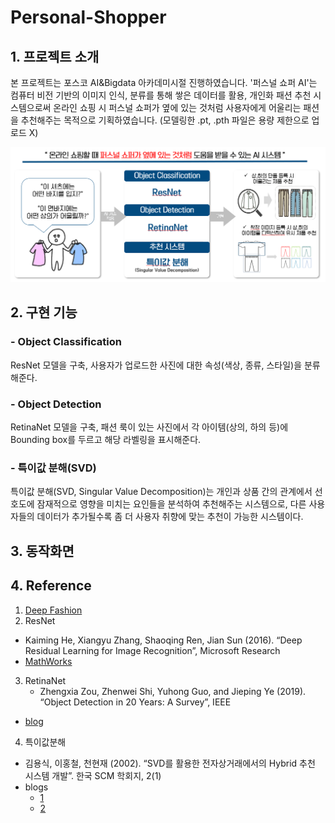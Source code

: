 # Personal-Shopper

## 1. 프로젝트 소개
본 프로젝트는 포스코 AI&Bigdata 아카데미시절 진행하였습니다.
'퍼스널 쇼퍼 AI'는 컴퓨터 비전 기반의 이미지 인식, 분류를 통해 쌓은 데이터를 활용, 개인화 패션 추천 시스템으로써 
온라인 쇼핑 시 퍼스널 쇼퍼가 옆에 있는 것처럼 사용자에게 어울리는 패션을 추천해주는 목적으로 기획하였습니다.
(모델링한 .pt, .pth 파일은 용량 제한으로 업로드 X)

![screensh](./img/Introduce.PNG)

## 2. 구현 기능
###  - Object Classification<br>
  ResNet 모델을 구축, 사용자가 업로드한 사진에 대한 속성(색상, 종류, 스타일)을 분류해준다.
###  - Object Detection<br>
  RetinaNet 모델을 구축, 패션 룩이 있는 사진에서 각 아이템(상의, 하의 등)에 Bounding box를 두르고 해당 라벨링을 표시해준다.
###  - 특이값 분해(SVD)<br>
  특이값 분해(SVD, Singular Value Decomposition)는 개인과 상품 간의 관계에서 선호도에 잠재적으로 영향을 미치는 요인들을 분석하여 추천해주는 시스템으로, 다른 사용자들의 데이터가 추가될수록 좀 더 사용자 취향에 맞는 추천이 가능한 시스템이다.

## 3. 동작화면


## 4. Reference
1. [Deep Fashion](https://mmlab.ie.cuhk.edu.hk/projects/DeepFashion.html)
2. ResNet<br>
  - Kaiming He, Xiangyu Zhang,  Shaoqing Ren, Jian Sun (2016). “Deep Residual Learning for Image Recognition”, Microsoft Research
  - [MathWorks](https://kr.mathworks.com/help/deeplearning/ug/pretrained-convolutional-neural-networks.html)
3. RetinaNet<br>
    - Zhengxia Zou, Zhenwei Shi, Yuhong Guo, and Jieping Ye (2019). “Object Detection in 20 Years: A Survey”, IEEE
  - [blog](https://chacha95.github.io/2020-02-26-Object-Detection3)
4. 특이값분해 <br>
  - 김용식, 이홍철, 천현재 (2002). “SVD를 활용한 전자상거래에서의 Hybrid 추천 시스템 개발”. 한국 SCM 학회지, 2(1)
  - blogs
    * [1](https://ratsgo.github.io/from%20frequency%20to%20semantics/2017/04/06/pcasvdlsa/)
    * [2](https://www.sallys.space/blog/2018/05/16/intro-to-resys/)
